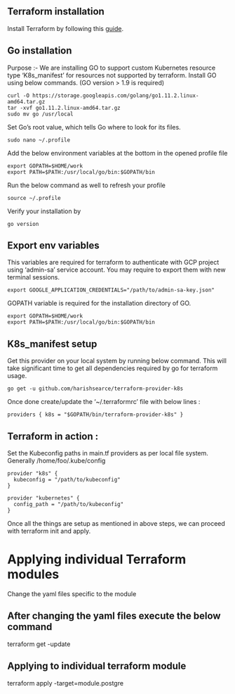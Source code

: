 ## Terraform installation

Install Terraform by following this [guide](https://www.terraform.io/downloads.html).

## Go installation

Purpose :- We are installing GO to support custom Kubernetes resource type ‘K8s_manifest’ for resources not supported by terraform.
Install GO using below commands. (GO version > 1.9 is required)
```
curl -O https://storage.googleapis.com/golang/go1.11.2.linux-amd64.tar.gz
tar -xvf go1.11.2.linux-amd64.tar.gz
sudo mv go /usr/local
```

Set Go’s root value, which tells Go where to look for its files.
```
sudo nano ~/.profile
```

Add the below environment variables at the bottom in the opened profile file
```
export GOPATH=$HOME/work
export PATH=$PATH:/usr/local/go/bin:$GOPATH/bin
```

Run the below command as well to refresh your profile
```
source ~/.profile
```
Verify your installation by
```
go version
```
## Export env variables

This variables are required for terraform to authenticate with GCP project using ‘admin-sa’ service account.
You may require to export them with new terminal sessions.

```
export GOOGLE_APPLICATION_CREDENTIALS="/path/to/admin-sa-key.json"
```
GOPATH variable is required for the installation directory of GO.
```
export GOPATH=$HOME/work
export PATH=$PATH:/usr/local/go/bin:$GOPATH/bin
```

## K8s_manifest setup

Get this provider on your local system by running below command.
This will take significant time to get all dependencies required by go for terraform usage.

```
go get -u github.com/harishsearce/terraform-provider-k8s
```
Once done create/update the ‘~/.terraformrc’ file with below lines :

```
providers { k8s = "$GOPATH/bin/terraform-provider-k8s" }
```

## Terraform in action :

Set the Kubeconfig paths in main.tf providers as per local file system.
Generally /home/foo/.kube/config

```
provider "k8s" {
  kubeconfig = "/path/to/kubeconfig"
}

provider "kubernetes" {
  config_path = "/path/to/kubeconfig"
}
```

Once all the things are setup as mentioned in above steps, we can proceed with terraform init and apply.

# Applying individual Terraform modules

Change the yaml files specific to the module

## After changing the yaml files execute the below command

terraform get -update

## Applying to individual terraform module

terraform apply -target=module.postgre



